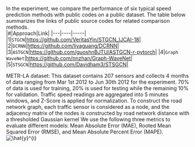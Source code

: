 In the experiment, we compare the performance of six typical speed prediction methods with public codes on a public dataset. The table below summarizes the links of public source codes for related comparison methods.<br>
|#|Approach|Link|
|---|----|-----|
|1|`STGCN`|https://github.com/VeritasYin/STGCN_IJCAI-18|
|2|`DCRNN`|https://github.com/liyaguang/DCRNN|
|3|`ASTGCN`|https://github.com/guoshnBJTU/ASTGCN-r-pytorch|
|4|`Graph WaveNet`|https://github.com/nnzhan/Graph-WaveNet|
|5|`STSGCN`|https://github.com/Davidham3/STSGCN| <br>

METR-LA dataset: This dataset contains 207 sensors and collects 4 months of data ranging from Mar 1st 2012 to Jun 30th 2012 for the experiment. 70% of data is used for training, 20% is used for testing while the remaining 10% for validation. Traffic speed readings are aggregated into 5 minutes windows, and Z-Score is applied for normalization. To construct the road network graph, each traffic sensor is considered as a node, and the adjacency matrix of the nodes is constructed by road network distance with a thresholded Gaussian kernel
We use the following three metrics to evaluate different models: Mean Absolute Error (MAE), Rooted Mean Squared Error (RMSE), and Mean Absolute Percent Error (MAPE).
<img src="https://latex.codecogs.com/png.image?\dpi{110}&space;\hat{y}^{i}" title="\hat{y}^{i}" />
